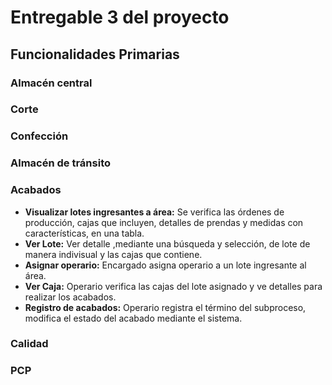 # Entregable 3 del proyecto
## Funcionalidades Primarias
### Almacén central 

### Corte

### Confección 

### Almacén de tránsito 

### Acabados
* **Visualizar lotes ingresantes a área:** Se verifica las órdenes de producción, cajas que incluyen, detalles de prendas y medidas con características, en una tabla.
* **Ver Lote:** Ver detalle ,mediante una búsqueda y selección, de lote de manera indivisual y las cajas que contiene.
* **Asignar operario:** Encargado asigna operario a un lote ingresante al área.
* **Ver Caja:** Operario verifica las cajas del lote asignado y ve detalles para realizar los acabados.
* **Registro de acabados:** Operario registra el término del subproceso, modifica el estado del acabado mediante el sistema.


### Calidad 

### PCP 

